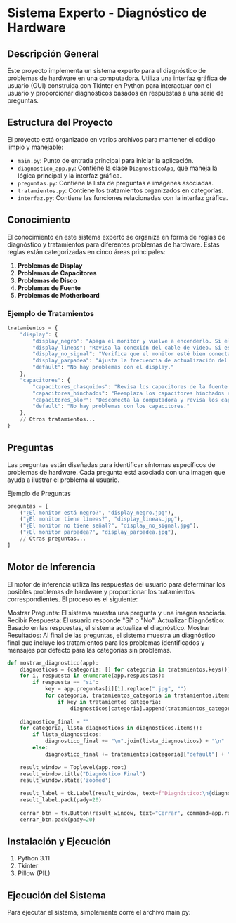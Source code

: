 # Sistema Experto - Diagnóstico de Hardware

## Descripción General

Este proyecto implementa un sistema experto para el diagnóstico de problemas de hardware en una computadora. Utiliza una interfaz gráfica de usuario (GUI) construida con Tkinter en Python para interactuar con el usuario y proporcionar diagnósticos basados en respuestas a una serie de preguntas.

## Estructura del Proyecto

El proyecto está organizado en varios archivos para mantener el código limpio y manejable:

- `main.py`: Punto de entrada principal para iniciar la aplicación.
- `diagnostico_app.py`: Contiene la clase `DiagnosticoApp`, que maneja la lógica principal y la interfaz gráfica.
- `preguntas.py`: Contiene la lista de preguntas e imágenes asociadas.
- `tratamientos.py`: Contiene los tratamientos organizados en categorías.
- `interfaz.py`: Contiene las funciones relacionadas con la interfaz gráfica.

## Conocimiento

El conocimiento en este sistema experto se organiza en forma de reglas de diagnóstico y tratamientos para diferentes problemas de hardware. Estas reglas están categorizadas en cinco áreas principales:

1. **Problemas de Display**
2. **Problemas de Capacitores**
3. **Problemas de Disco**
4. **Problemas de Fuente**
5. **Problemas de Motherboard**

### Ejemplo de Tratamientos

```python
tratamientos = {
    "display": {
        "display_negro": "Apaga el monitor y vuelve a encenderlo. Si el problema persiste, puede ser un fallo de la tarjeta gráfica o del monitor.",
        "display_lineas": "Revisa la conexión del cable de video. Si está bien conectado, puede ser necesario actualizar los controladores de la tarjeta gráfica o que la tarjeta esté dañada.",
        "display_no_signal": "Verifica que el monitor esté bien conectado a la computadora. Si el problema persiste, prueba con otro cable o monitor.",
        "display_parpadea": "Ajusta la frecuencia de actualización del monitor en la configuración de pantalla. Si el problema continúa, puede ser necesario reemplazar el monitor.",
        "default": "No hay problemas con el display."
    },
    "capacitores": {
        "capacitores_chasquidos": "Revisa los capacitores de la fuente de alimentación. Si están dañados, reemplázalos.",
        "capacitores_hinchados": "Reemplaza los capacitores hinchados en la placa madre o la fuente de alimentación.",
        "capacitores_olor": "Desconecta la computadora y revisa los capacitores. Si huelen a quemado, reemplázalos inmediatamente.",
        "default": "No hay problemas con los capacitores."
    },
    // Otros tratamientos...
}
```
## Preguntas

Las preguntas están diseñadas para identificar síntomas específicos de problemas de hardware. Cada pregunta está asociada con una imagen que ayuda a ilustrar el problema al usuario.

Ejemplo de Preguntas

```python
preguntas = [
    ("¿El monitor está negro?", "display_negro.jpg"),
    ("¿El monitor tiene líneas?", "display_lineas.jpg"),
    ("¿El monitor no tiene señal?", "display_no_signal.jpg"),
    ("¿El monitor parpadea?", "display_parpadea.jpg"),
    // Otras preguntas...
]
```
## Motor de Inferencia
El motor de inferencia utiliza las respuestas del usuario para determinar los posibles problemas de hardware y proporcionar los tratamientos correspondientes. El proceso es el siguiente:

Mostrar Pregunta: El sistema muestra una pregunta y una imagen asociada.
Recibir Respuesta: El usuario responde "Sí" o "No".
Actualizar Diagnóstico: Basado en las respuestas, el sistema actualiza el diagnóstico.
Mostrar Resultados: Al final de las preguntas, el sistema muestra un diagnóstico final que incluye los tratamientos para los problemas identificados y mensajes por defecto para las categorías sin problemas.

```python
def mostrar_diagnostico(app):
    diagnosticos = {categoria: [] for categoria in tratamientos.keys()}
    for i, respuesta in enumerate(app.respuestas):
        if respuesta == "si":
            key = app.preguntas[i][1].replace(".jpg", "")
            for categoria, tratamientos_categoria in tratamientos.items():
                if key in tratamientos_categoria:
                    diagnosticos[categoria].append(tratamientos_categoria[key])
    
    diagnostico_final = ""
    for categoria, lista_diagnosticos in diagnosticos.items():
        if lista_diagnosticos:
            diagnostico_final += "\n".join(lista_diagnosticos) + "\n"
        else:
            diagnostico_final += tratamientos[categoria]["default"] + "\n"
    
    result_window = Toplevel(app.root)
    result_window.title("Diagnóstico Final")
    result_window.state('zoomed')
    
    result_label = tk.Label(result_window, text=f"Diagnóstico:\n{diagnostico_final}", font=("Arial", 12), wraplength=1000, justify="left")
    result_label.pack(pady=20)
    
    cerrar_btn = tk.Button(result_window, text="Cerrar", command=app.root.quit)
    cerrar_btn.pack(pady=20)

```
## Instalación y Ejecución
1. Python 3.11 
2. Tkinter 
3. Pillow (PIL)

## Ejecución del Sistema
Para ejecutar el sistema, simplemente corre el archivo main.py:
